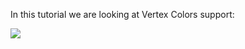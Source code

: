 In this tutorial we are looking at Vertex Colors support:

![](https://raw.github.com/madjestic/Haskell-OpenGL-Tutorial/master/tutorial04/tutorial04_fixed.png)
